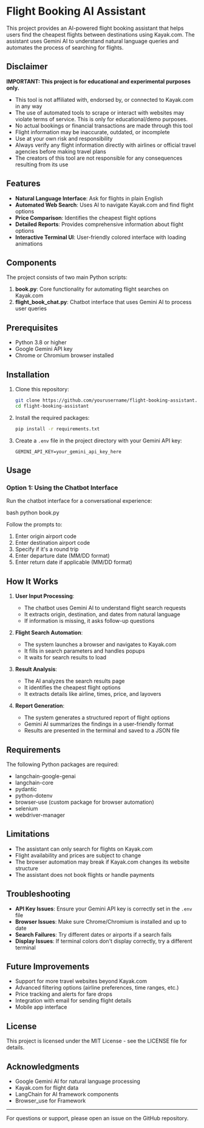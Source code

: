 # Flight Booking AI Assistant

This project provides an AI-powered flight booking assistant that helps users find the cheapest flights between destinations using Kayak.com. The assistant uses Gemini AI to understand natural language queries and automates the process of searching for flights.

## Disclaimer

**IMPORTANT: This project is for educational and experimental purposes only.**

- This tool is not affiliated with, endorsed by, or connected to Kayak.com in any way
- The use of automated tools to scrape or interact with websites may violate terms of service. This is only for educational/demo purposes.
- No actual bookings or financial transactions are made through this tool
- Flight information may be inaccurate, outdated, or incomplete
- Use at your own risk and responsibility
- Always verify any flight information directly with airlines or official travel agencies before making travel plans
- The creators of this tool are not responsible for any consequences resulting from its use


## Features

- **Natural Language Interface**: Ask for flights in plain English
- **Automated Web Search**: Uses AI to navigate Kayak.com and find flight options
- **Price Comparison**: Identifies the cheapest flight options
- **Detailed Reports**: Provides comprehensive information about flight options
- **Interactive Terminal UI**: User-friendly colored interface with loading animations

## Components

The project consists of two main Python scripts:

1. **book.py**: Core functionality for automating flight searches on Kayak.com
2. **flight_book_chat.py**: Chatbot interface that uses Gemini AI to process user queries

## Prerequisites

- Python 3.8 or higher
- Google Gemini API key
- Chrome or Chromium browser installed

## Installation

1. Clone this repository:
   ```bash
   git clone https://github.com/yourusername/flight-booking-assistant.git
   cd flight-booking-assistant
   ```

2. Install the required packages:
   ```bash
   pip install -r requirements.txt
   ```

3. Create a `.env` file in the project directory with your Gemini API key:
   ```
   GEMINI_API_KEY=your_gemini_api_key_here
   ```

## Usage

### Option 1: Using the Chatbot Interface

Run the chatbot interface for a conversational experience:

bash
python book.py


Follow the prompts to:
1. Enter origin airport code
2. Enter destination airport code
3. Specify if it's a round trip
4. Enter departure date (MM/DD format)
5. Enter return date if applicable (MM/DD format)

## How It Works

1. **User Input Processing**:
   - The chatbot uses Gemini AI to understand flight search requests
   - It extracts origin, destination, and dates from natural language
   - If information is missing, it asks follow-up questions

2. **Flight Search Automation**:
   - The system launches a browser and navigates to Kayak.com
   - It fills in search parameters and handles popups
   - It waits for search results to load

3. **Result Analysis**:
   - The AI analyzes the search results page
   - It identifies the cheapest flight options
   - It extracts details like airline, times, price, and layovers

4. **Report Generation**:
   - The system generates a structured report of flight options
   - Gemini AI summarizes the findings in a user-friendly format
   - Results are presented in the terminal and saved to a JSON file

## Requirements

The following Python packages are required:
- langchain-google-genai
- langchain-core
- pydantic
- python-dotenv
- browser-use (custom package for browser automation)
- selenium
- webdriver-manager

## Limitations

- The assistant can only search for flights on Kayak.com
- Flight availability and prices are subject to change
- The browser automation may break if Kayak.com changes its website structure
- The assistant does not book flights or handle payments

## Troubleshooting

- **API Key Issues**: Ensure your Gemini API key is correctly set in the `.env` file
- **Browser Issues**: Make sure Chrome/Chromium is installed and up to date
- **Search Failures**: Try different dates or airports if a search fails
- **Display Issues**: If terminal colors don't display correctly, try a different terminal

## Future Improvements

- Support for more travel websites beyond Kayak.com
- Advanced filtering options (airline preferences, time ranges, etc.)
- Price tracking and alerts for fare drops
- Integration with email for sending flight details
- Mobile app interface

## License

This project is licensed under the MIT License - see the LICENSE file for details.

## Acknowledgments

- Google Gemini AI for natural language processing
- Kayak.com for flight data
- LangChain for AI framework components
- Browser_use for Framework

---

For questions or support, please open an issue on the GitHub repository.
